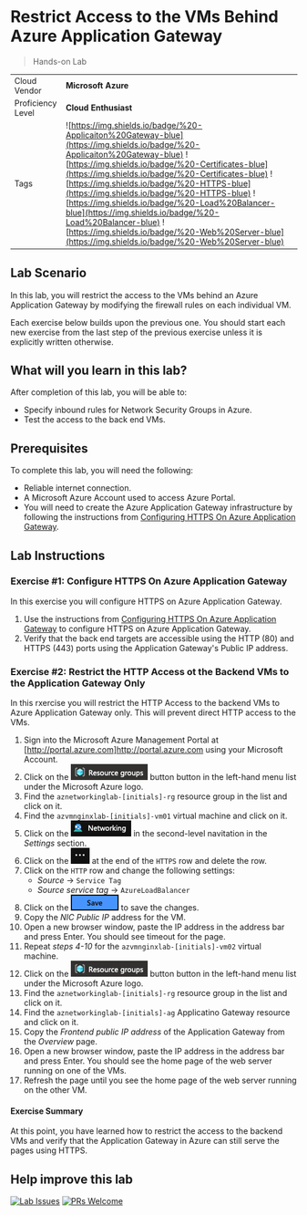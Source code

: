 # Restrict Access to the VMs Behind Azure Application Gateway

> Hands-on Lab

|                   |                       |
| :---------------- | :-------------------- |
| Cloud Vendor      | **Microsoft Azure**        |
| Proficiency Level | **Cloud  Enthusiast** |
| Tags              | ![https://img.shields.io/badge/%20-Applicaiton%20Gateway-blue](https://img.shields.io/badge/%20-Applicaiton%20Gateway-blue) ![https://img.shields.io/badge/%20-Certificates-blue](https://img.shields.io/badge/%20-Certificates-blue) ![https://img.shields.io/badge/%20-HTTPS-blue](https://img.shields.io/badge/%20-HTTPS-blue) ![https://img.shields.io/badge/%20-Load%20Balancer-blue](https://img.shields.io/badge/%20-Load%20Balancer-blue) ![https://img.shields.io/badge/%20-Web%20Server-blue](https://img.shields.io/badge/%20-Web%20Server-blue)|

## Lab Scenario

In this lab, you will restrict the access to the VMs behind an Azure Application Gateway by modifying the firewall rules on each individual VM.

Each exercise below builds upon the previous one. You should start each new exercise from the last step of the previous exercise unless it is explicitly written otherwise.

## What will you learn in this lab?

After completion of this lab, you will be able to:

- Specify inbound rules for Network Security Groups in Azure. 
- Test the access to the back end VMs.

## Prerequisites

To complete this lab, you will need the following:

- Reliable internet connection.
- A Microsoft Azure Account used to access Azure Portal.
- You will need to create the Azure Application Gateway infrastructure by following the instructions from [Configuring HTTPS On Azure Application Gateway](configuring-https-on-azure-application-gateway.md).

## Lab Instructions

### Exercise #1: Configure HTTPS On Azure Application Gateway

In this exercise you will configure HTTPS on Azure Application Gateway.

1. Use the instructions from [Configuring HTTPS On Azure Application Gateway](configuring-https-on-azure-application-gateway.md) to configure HTTPS on Azure Application Gateway.
2. Verify that the back end targets are accessible using the HTTP (80) and HTTPS (443) ports using the Application Gateway's Public IP address.

### Exercise #2: Restrict the HTTP Access ot the Backend VMs to the Application Gateway Only

In this rxercise you will restrict the HTTP Access to the backend VMs to Azure Application Gateway only. This will prevent direct HTTP access to the VMs.

1. Sign into the Microsoft Azure Management Portal at [http://portal.azure.com]http://portal.azure.com using your Microsoft Account.
2. Click on the ![Resource groups button](media/azure-resource-groups-button.png) button button in the left-hand menu list under the Microsoft Azure logo.
3. Find the `aznetworkinglab-[initials]-rg` resource group in the list and click on it.
4. Find the `azvmnginxlab-[initials]-vm01` virtual machine and click on it.
5. Click on the ![Azure networking button](media/azure-networking-button.png) in the second-level navitation in the *Settings* section.
6. Click on the ![Three dots](media/azure-three-dots-button.png) at the end of the `HTTPS` row and delete the row.
7. Click on the `HTTP` row and change the following settings:
   - *Source* → `Service Tag`
   - *Source service tag* → `AzureLoadBalancer`
8. Click on the ![Save button](media/azure-save-button.png) to save the changes.
9. Copy the *NIC Public IP* address for the VM.
10. Open a new browser window, paste the IP address in the address bar and press Enter. You should see timeout for the page.
11. Repeat *steps 4-10* for the `azvmnginxlab-[initials]-vm02` virtual machine.
12. Click on the ![Resource groups button](media/azure-resource-groups-button.png) button button in the left-hand menu list under the Microsoft Azure logo.
13. Find the `aznetworkinglab-[initials]-rg` resource group in the list and click on it.
14. Find the `aznetworkinglab-[initials]-ag` Applicatino Gateway resource and click on it.
15. Copy the *Frontend public IP address* of the Application Gateway from the *Overview* page.
16. Open a new browser window, paste the IP address in the address bar and press Enter. You should see the home page of the web server running on one of the VMs.
17. Refresh the page until you see the home page of the web server running on the other VM.

#### Exercise Summary

At this point, you have learned how to restrict the access to the backend VMs and verify that the Application Gateway in Azure can still serve the pages using HTTPS.

## Help improve this lab

[![Lab Issues](https://img.shields.io/github/issues/crimsonpinnacle/cloud-labs)](https://github.com/CrimsonPinnacle/cloud-labs/issues/new?assignees=toddysm&labels=new+lab&template=bug_template.md&title=) [![PRs Welcome](https://img.shields.io/badge/PRs-welcome-brightgreen.svg)](https://github.com/CrimsonPinnacle/cloud-labs/pulls)
